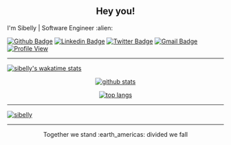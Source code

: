 <h2 align="center">Hey you!</h2>

<p align="">I'm Sibelly | Software Engineer :alien:</p>

<p align="">
<a href="https://github.com/sibelly"><img src="https://img.shields.io/badge/-Github-000?style=flat-square&logo=Github&logoColor=white&link=https://github.com/lucasgdb" alt="Github Badge" /></a>
<a href="https://www.linkedin.com/in/sibelly-cavalcante/"><img src="https://img.shields.io/badge/-LinkedIn-blue?style=flat-square&logo=Linkedin&logoColor=white&link=https://www.linkedin.com/in/sibelly-cavalcante/" alt="Linkedin Badge" /></a>
<a href="https://twitter.com/Sibelly_Sanches"><img src="https://img.shields.io/badge/-Twitter-1ca0f1?style=flat-square&labelColor=1ca0f1&logo=twitter&logoColor=white&link=https://twitter.com/Sibelly_Sanches" alt="Twitter Badge" /></a>
<a href="mailto:sibellycavalcante@gmail.com"><img src="https://img.shields.io/badge/-Gmail-c14438?style=flat-square&logo=Gmail&logoColor=white&link=mailto:lucasgdbittencourt@gmail.com" alt="Gmail Badge" /></a>
<a href="https://github.com/anuraghazra/github-readme-stats"><img src="https://komarev.com/ghpvc/?username=sibelly&amp;label=Profile%20views&amp;color=0e75b6&amp;style=flat" alt="Profile View" /></a>
</p>

---
<p align=""><a href="https://profile.codersrank.io/user/sibelly"><img src="https://cr-ss-service.azurewebsites.net/api/ScreenShot?widget=summary&username=sibelly&badges=3&show-avatar=false&width=600&style=--header-bg-color:%23000;--border-radius:10px" alt="sibelly's wakatime stats" /></a>

<p align="center"><a href="https://github.com/anuraghazra/github-readme-stats"><img src="https://github-readme-stats.vercel.app/api?username=sibelly&show_icons=true&theme=radical" alt="github stats" /></a>

<p align="center"><a href="https://github.com/anuraghazra/github-readme-stats"><img src="https://github-readme-stats.vercel.app/api/top-langs/?username=sibelly&layout=compact&langs_count=10&theme=radical" alt="top langs" /></a>


---

<p align=""><a href="https://github.com/ryo-ma/github-profile-trophy"><img src="https://github-profile-trophy.vercel.app/?username=sibelly&theme=radical&column=4&margin-w=48&margin-h=15" alt="sibelly" /></a>


---
<p align="center"> Together we stand :earth_americas: divided we fall </p>
